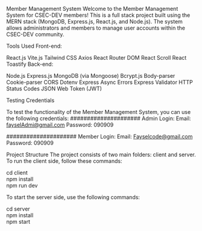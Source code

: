 Member Management System
Welcome to the Member Management System for CSEC-DEV members! This is a full stack project built using the MERN stack (MongoDB, Express.js, React.js, and Node.js). The system allows administrators and members to manage user accounts within the CSEC-DEV community.

Tools Used
Front-end:

React.js
Vite.js
Tailwind CSS
Axios
React Router DOM
React Scroll
React Toastify
Back-end:

Node.js
Express.js
MongoDB (via Mongoose)
Bcrypt.js
Body-parser
Cookie-parser
CORS
Dotenv
Express Async Errors
Express Validator
HTTP Status Codes
JSON Web Token (JWT)


Testing Credentials

To test the functionality of the Member Management System, you can use the following credentials:
#####################
Admin Login:
Email: fayselAdmi@gmail.com
Password: 090909

#####################
Member Login:
Email: Fayselcode@gmail.com
Password: 090909

Project Structure
The project consists of two main folders: client and server. To run the client side, follow these commands:

cd client  
npm install  
npm run dev


To start the server side, use the following commands:

cd server  
npm install  
npm start

